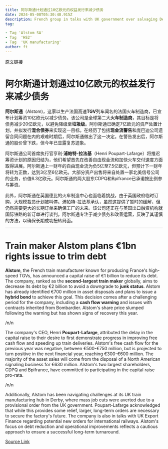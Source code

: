 ```yaml
---
title: 阿尔斯通计划通过10亿欧元的权益发行来减少债务
date: 2024-05-08T05:30:48.915Z
description: French group in talks with UK government over salvaging Derby factory says its free cash flow is set to improve
tag: 

- Tag 'Alstom SA'
- Tag  'HS2'
- Tag  'UK manufacturing'
author: ft
---
```


[原文链接](https://ft.com/content/fff423ae-33d3-4568-9cba-02b17ba99771)

# 阿尔斯通计划通过10亿欧元的权益发行来减少债务

**阿尔斯通**（Alstom)，这家以生产法国高速**TGV**列车闻名的法国火车制造商，已宣布计划筹资10亿欧元以减少债务。该公司是全球第二大**火车制造商**，其目标是将债务减少20亿欧元，以避免降级至**垃圾级**。阿尔斯通已确定7亿欧元的资产处置计划，并拟发行**混合债券**来实现这一目标。在经历了包括**现金流警告**和庞巴迪公司遗留合同问题在内的艰难时期后，阿尔斯通做出了这一决定。在警告发出后，阿尔斯通的股价曾下跌，但今年已显露复苏迹象。

阿尔斯通公司首席执行官亨利·**浦帕特-拉法基**（Henri Poupart-Lafarge）将推迟筹资计划的原因归结为，他们希望首先在改善自由现金流和加快火车交付速度方面取得进展。阿尔斯通上一财年的自由现金流为负5亿至7.5亿欧元，但预计下一财年将转为正数，达到3亿至6亿欧元。大部分资产出售将来自处置一家北美信号公司的业务，价值6.3亿欧元。阿尔斯通的两大股东CDPQ和Bpifrance已承诺按比例参与筹资。

此外，阿尔斯通在英国德比的火车制造中心也面临着挑战，由于英国政府临时订购，大规模裁员计划被叫停。浦帕特-拉法基承认，虽然这提供了暂时的缓解，但仍然需要更大的长期订单来确保工厂的未来。该公司还正在与英国出口融资机构就国际铁路的新订单进行谈判。阿尔斯通专注于减少债务和改善运营，反映了其谨慎的方法，以确保长期成功扭转局面。

---

# Train maker Alstom plans €1bn rights issue to trim debt 

**Alstom**, the French train manufacturer known for producing France's high-speed TGVs, has announced a capital raise of €1 billion to reduce its debt. The company, ranked as the **second-largest train maker** globally, aims to decrease its debt by €2 billion to avoid a downgrade to **junk status**. Alstom has already identified €700 million in asset disposals and plans to issue a **hybrid bond** to achieve this goal. This decision comes after a challenging period for the company, including a **cash flow warning** and issues with contracts inherited from Bombardier. Alstom's share price slumped following the warning but has shown signs of recovery this year. 

/n/n

The company's CEO, Henri **Poupart-Lafarge**, attributed the delay in the capital raise to their desire to first demonstrate progress in improving free cash flow and speeding up train deliveries. Alstom's free cash flow for the previous year was negative, between €500-€750 million, but is projected to turn positive in the next financial year, reaching €300-€600 million. The majority of the asset sales will come from the disposal of a North American signaling business for €630 million. Alstom's two largest shareholders, CDPQ and Bpifrance, have committed to participating in the capital raise pro-rata. 

/n/n

Additionally, Alstom has been navigating challenges at its UK train manufacturing hub in Derby, where mass job cuts were averted due to a provisional order from the UK government. Poupart-Lafarge acknowledged that while this provides some relief, larger, long-term orders are necessary to secure the factory's future. The company is also in talks with UK Export Finance regarding potential new orders for international railways. Alstom's focus on debt reduction and operational improvements reflects a cautious approach to ensure a successful long-term turnaround.

[Source Link](https://ft.com/content/fff423ae-33d3-4568-9cba-02b17ba99771)

